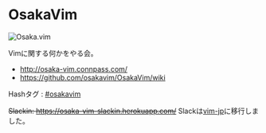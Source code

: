 OsakaVim
========

![Osaka.vim](https://raw.githubusercontent.com/osakavim/OsakaVim/master/logo/osaka-vim.jpg "Osaka.vim")

Vimに関する何かをやる会。  

* http://osaka-vim.connpass.com/
* https://github.com/osakavim/OsakaVim/wiki

Hashタグ : [#osakavim](https://twitter.com/hashtag/osakavim "#osakavim")

~~Slackin: https://osaka-vim-slackin.herokuapp.com/~~
Slackは[vim-jp](https://goo.gl/forms/evqcAReREnD8I1tn1)に移行しました。
